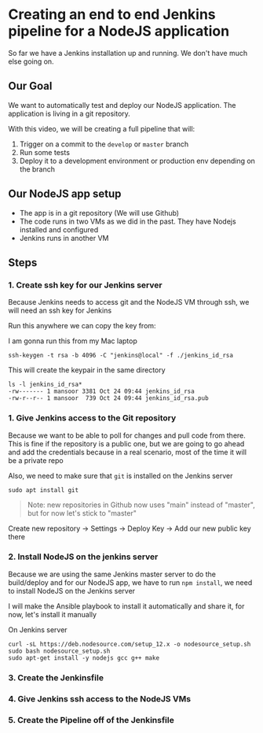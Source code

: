 # Creating an end to end Jenkins pipeline for a NodeJS application

So far we have a Jenkins installation up and running. We don't have much else going on.

## Our Goal

We want to automatically test and deploy our NodeJS application. The application is living in a git
repository.

With this video, we will be creating a full pipeline that will:

1. Trigger on a commit to the `develop` or `master` branch
2. Run some tests
3. Deploy it to a development environment or production env depending on the branch



## Our NodeJS app setup

- The app is in a git repository (We will use Github)
- The code runs in two VMs as we did in the past. They have Nodejs installed and configured
- Jenkins runs in another VM


## Steps

### 1. Create ssh key for our Jenkins server

Because Jenkins needs to access git and the NodeJS VM through ssh, we will need an ssh key for Jenkins

Run this anywhere we can copy the key from:

I am gonna run this from my Mac laptop

```
ssh-keygen -t rsa -b 4096 -C "jenkins@local" -f ./jenkins_id_rsa
```

This will create the keypair in the same directory
```
ls -l jenkins_id_rsa*
-rw------- 1 mansoor 3381 Oct 24 09:44 jenkins_id_rsa
-rw-r--r-- 1 mansoor  739 Oct 24 09:44 jenkins_id_rsa.pub
```

### 1. Give Jenkins access to the Git repository

Because we want to be able to poll for changes and pull code from there. This is fine if the repository
is a public one, but we are going to go ahead and add the credentials because in a real scenario, most
of the time it will be a private repo


Also, we need to make sure that `git` is installed on the Jenkins server
```
sudo apt install git
```

> Note: new repositories in Github now uses "main" instead of "master", but for now let's stick to "master"

Create new repository -> Settings -> Deploy Key -> Add our new public key there

### 2. Install NodeJS on the jenkins server

Because we are using the same Jenkins master server to do the build/deploy and for our NodeJS app, we have
to run `npm install`, we need to install NodeJS on the Jenkins server

I will make the Ansible playbook to install it automatically and share it, for now, let's install it
manually

On Jenkins server
```
curl -sL https://deb.nodesource.com/setup_12.x -o nodesource_setup.sh
sudo bash nodesource_setup.sh
sudo apt-get install -y nodejs gcc g++ make
```

### 3. Create the Jenkinsfile


### 4. Give Jenkins ssh access to the NodeJS VMs

### 5. Create the Pipeline off of the Jenkinsfile

